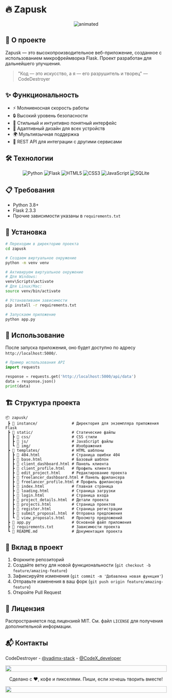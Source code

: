 # 🔥 Zapusk

<div align="center">
  <img src="https://i.pinimg.com/originals/8e/0e/d1/8e0ed18a7a87e844dee43a25097118a6.gif" alt="animated" />
</div>

## 🚀 О проекте

Zapusk — это высокопроизводительное веб-приложение, созданное с использованием микрофреймворка Flask. Проект разработан для дальнейшего улучшения.

> "Код — это искусство, а я — его разрушитель и творец" — CodeDestroyer

## ✨ Функциональность

- ⚡️ Молниеносная скорость работы
- 🔒 Высокий уровень безопасности
- 🎨 Стильный и интуитивно понятный интерфейс
- 📱 Адаптивный дизайн для всех устройств
- 🌍 Мультиязычная поддержка
- 🔄 REST API для интеграции с другими сервисами

## 🛠️ Технологии

<div align="center">
  
![Python](https://img.shields.io/badge/Python-3776AB?style=for-the-badge&logo=python&logoColor=white)
![Flask](https://img.shields.io/badge/Flask-000000?style=for-the-badge&logo=flask&logoColor=white)
![HTML5](https://img.shields.io/badge/HTML5-E34F26?style=for-the-badge&logo=html5&logoColor=white)
![CSS3](https://img.shields.io/badge/CSS3-1572B6?style=for-the-badge&logo=css3&logoColor=white)
![JavaScript](https://img.shields.io/badge/JavaScript-F7DF1E?style=for-the-badge&logo=javascript&logoColor=black)
![SQLite](https://img.shields.io/badge/SQLite-07405E?style=for-the-badge&logo=sqlite&logoColor=white)

</div>

## 📋 Требования

- Python 3.8+
- Flask 2.3.3
- Прочие зависимости указаны в `requirements.txt`

## 🔧 Установка

```bash
# Переходим в директорию проекта
cd zapusk

# Создаем виртуальное окружение
python -m venv venv

# Активируем виртуальное окружение
# Для Windows:
venv\Scripts\activate
# Для Linux/Mac:
source venv/bin/activate

# Устанавливаем зависимости
pip install -r requirements.txt

# Запускаем приложение
python app.py
```

## 🚀 Использование

После запуска приложения, оно будет доступно по адресу `http://localhost:5000/`.

```python
# Пример использования API
import requests

response = requests.get('http://localhost:5000/api/data')
data = response.json()
print(data)
```

## 🏗️ Структура проекта

```
📦 zapusk/
 ┣ 📂 instance/               # Директория для экземпляра приложения Flask
 ┣ 📂 static/                 # Статические файлы
 ┃ ┣ 📂 css/                  # CSS стили
 ┃ ┣ 📂 js/                   # JavaScript файлы
 ┃ ┗ 📂 img/                  # Изображения
 ┣ 📂 templates/              # HTML шаблоны
 ┃ ┣ 📜 404.html              # Страница ошибки 404
 ┃ ┣ 📜 base.html             # Базовый шаблон
 ┃ ┣ 📜 client_dashboard.html # Панель клиента
 ┃ ┣ 📜 client_profile.html   # Профиль клиента
 ┃ ┣ 📜 edit_project.html     # Редактирование проекта
 ┃ ┣ 📜 freelancer_dashboard.html # Панель фрилансера
 ┃ ┣ 📜 freelancer_profile.html # Профиль фрилансера
 ┃ ┣ 📜 index.html            # Главная страница
 ┃ ┣ 📜 loading.html          # Страница загрузки
 ┃ ┣ 📜 login.html            # Страница входа
 ┃ ┣ 📜 project_details.html  # Детали проекта
 ┃ ┣ 📜 projects.html         # Страница проектов
 ┃ ┣ 📜 register.html         # Страница регистрации
 ┃ ┣ 📜 submit_proposal.html  # Отправка предложения
 ┃ ┗ 📜 view_proposals.html   # Просмотр предложений
 ┣ 📜 app.py                  # Основной файл приложения
 ┣ 📜 requirements.txt        # Зависимости проекта
 ┗ 📜 README.md               # Документация проекта
```

## 🤝 Вклад в проект

1. Форкните репозиторий
2. Создайте ветку для новой функциональности (`git checkout -b feature/amazing-feature`)
3. Зафиксируйте изменения (`git commit -m 'Добавлена новая функция'`)
4. Отправьте изменения в ваш форк (`git push origin feature/amazing-feature`)
5. Откройте Pull Request

## 📝 Лицензия

Распространяется под лицензией MIT. См. файл `LICENSE` для получения дополнительной информации.

## 📬 Контакты

CodeDestroyer - [@vadimx-stack](https://github.com/vadimx-stack) - [@CodeX_developer](https://t.me/CodeX_developer)

<div align="center">
  <img src="https://i.imgur.com/dBaSKWF.gif" height="20" width="100%">
  
  <p>Сделано с ❤️, кофе и пикселями. Пиши, если хочешь творить вместе!</p>
  
  <img src="https://i.imgur.com/dBaSKWF.gif" height="20" width="100%">
</div> 
